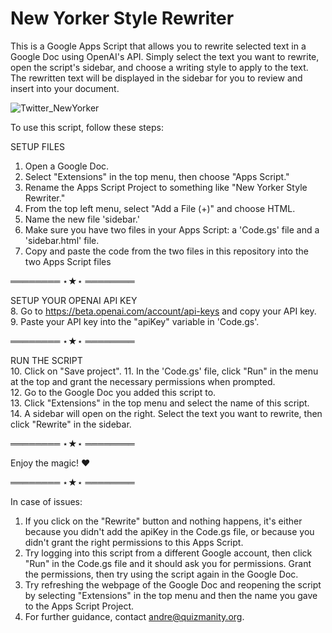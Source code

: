 # New Yorker Style Rewriter
This is a Google Apps Script that allows you to rewrite selected text in a Google Doc using OpenAI's API. Simply select the text you want to rewrite, open the script's sidebar, and choose a writing style to apply to the text. The rewritten text will be displayed in the sidebar for you to review and insert into your document.

![Twitter_NewYorker](https://user-images.githubusercontent.com/36070121/208753506-93e2b366-7471-4b0c-bded-6c453be7fd44.png)

To use this script, follow these steps:

SETUP FILES  
1. Open a Google Doc. 
2. Select "Extensions" in the top menu, then choose "Apps Script."
3. Rename the Apps Script Project to something like "New Yorker Style Rewriter."
4. From the top left menu, select "Add a File (+)" and choose HTML.
5. Name the new file 'sidebar.'
6. Make sure you have two files in your Apps Script: a 'Code.gs' file and a 'sidebar.html' file.
7. Copy and paste the code from the two files in this repository into the two Apps Script files

════════ ⋆★⋆ ════════

SETUP YOUR OPENAI API KEY  
8. Go to https://beta.openai.com/account/api-keys and copy your API key.  
9. Paste your API key into the "apiKey" variable in 'Code.gs'. 

════════ ⋆★⋆ ════════

RUN THE SCRIPT  
10. Click on "Save project". 
11. In the 'Code.gs' file, click "Run" in the menu at the top and grant the necessary permissions when prompted.  
12. Go to the Google Doc you added this script to.  
13. Click "Extensions" in the top menu and select the name of this script.  
14. A sidebar will open on the right. Select the text you want to rewrite, then click "Rewrite" in the sidebar.  

════════ ⋆★⋆ ════════

Enjoy the magic! ❤️

════════ ⋆★⋆ ════════

In case of issues:
1. If you click on the "Rewrite" button and nothing happens, it's either because you didn't add the apiKey in the Code.gs file, or because you didn't grant the right permissions to this Apps Script.  
2. Try logging into this script from a different Google account, then click "Run" in the Code.gs file and it should ask you for permissions. Grant the permissions, then try using the script again in the Google Doc.  
3. Try refreshing the webpage of the Google Doc and reopening the script by selecting "Extensions" in the top menu and then the name you gave to the Apps Script Project.  
4. For further guidance, contact andre@quizmanity.org.  
